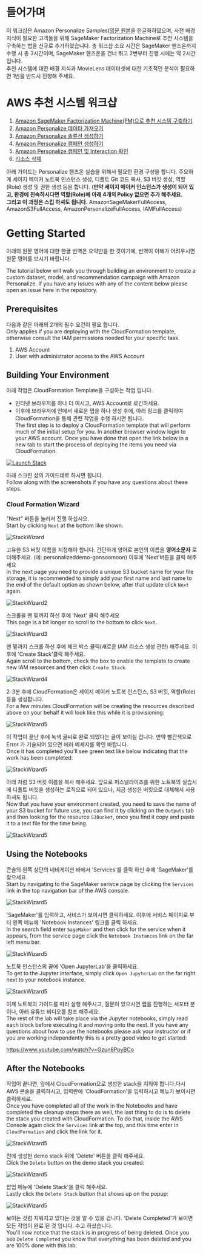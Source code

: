 # 들어가며 

이 워크샵은 Amazon Personalize Samples([영문 원본](https://github.com/aws-samples/amazon-personalize-samples/tree/master/getting_started)을 한글화하였으며, 
사전 배경 지식이 필요한 고객들을 위해 SageMaker Factorization Machine로 추천 시스템을 구축하는 법을 신규로 추가하였습니다. 
총 워크샵 소요 시간은 SageMaker 핸즈온까지 수행 시 총 3시간이며, SageMaker 핸즈온을 건너 뛰고 2번부터 진행 시에는 약 2시간입니다.<br>
추천 시스템에 대한 배경 지식과 MovieLens 데이터셋에 대한 기초적인 분석이 필요하면 1번을 반드시 진행해 주세요.

# AWS 추천 시스템 워크샵

1. [Amazon SageMaker Factorization Machine(FM)으로 추천 시스템 구축하기](0.Recommendation-System-FM-KNN.ipynb)
2. [Amazon Personalize 데이타 가져오기](1.Validating_and_Importing_User_Item_Interaction_Data.ipynb)
3. [Amazon Personalize 솔류션 생성하기](2.Creating_and_Evaluating_Solutions.ipynb)
4. [Amazon Personalize 캠페인 생성하기](3.Deploying_Campaigns.ipynb)
5. [Amazon Personalize 캠페인 및 Interaction 확인](4.View_Campaign_And_Interactions.ipynb)
6. [리소스 삭제](5.Cleanup.ipynb)

아래 가이드는 Personalize 핸즈온 실습을 위해서 필요한 환경 구성을 합니다.
주요하게 세이지 메이커 노트북 인스턴스 생성, 디폴트 Git 코드 복사, S3 버킷 생성, 역할(Role) 생성 및 권한 생성 등을 합니다.
(**만약 세이지 메이커 인스턴스가 생성이 되어 있고, 환경에 친숙하시다면 역할(Role)에 아래 4개의 Policy 없으면 추가 해주세요.<br>
그리고 이 과정은 스킵 하셔도 됩니다.** AmazonSageMakerFullAccess, AmazonS3FullAccess, AmazonPersonalizeFullAccess, IAMFullAccess)<br> 


# Getting Started


아래의 원문 영어에 대한 한글 번역은 요약만을 한 것이기에, 번역이 이해가 어려우시면 원문 영어를 보시기 바랍니다.

The tutorial below will walk you through building an environment to create a custom dataset, model, and recommendation campaign with Amazon Personalize. If you have any issues with any of the content below please open an issue here in the repository.

## Prerequisites

다음과 같은 아래의 2개의 필수 요건이 필요 합니다.<br>
Only applies if you are deploying with the CloudFormation template, otherwise consult the IAM permissions needed for your specific task.

1. AWS Account
2. User with administrator access to the AWS Account


## Building Your Environment

아래 작업은 CloudFormation Template을 구성하는 작업 입니다.<br>
* 인터넷 브라우저를 하나 더 여시고, AWS Account로 로긴하세요.
* 이후에 브라우저에 안에서 새로운 탭을 하나 생성 후에, 아래 링크를 클릭하여 CloudFormation을 통해 관련 작업을 수행 하시면 됩니다.<br>
The first step is to deploy a CloudFormation template that will perform much of the initial setup for you. In another browser window login to your AWS account. Once you have done that open the link below in a new tab to start the process of deploying the items you need via CloudFormation.

[![Launch Stack](https://s3.amazonaws.com/cloudformation-examples/cloudformation-launch-stack.png)](https://console.aws.amazon.com/cloudformation/home#/stacks/new?stackName=PersonalizeDemo&templateURL=https://gonsoomoon-share.s3.us-east-2.amazonaws.com/personalize-yaml/DaekeunPersonalizeDemo.yaml)

아래 스크린 샸의 가이드데로 하시면 됩니다.<br>
Follow along with the screenshots if you have any questions about these steps.

### Cloud Formation Wizard

"Next" 버튼을 눌러서 진행 하십시오.<br>
Start by clicking `Next` at the bottom like shown:

![StackWizard](static/imgs/img1.png)

고유한 S3 버킷 이름을 지정해야 합니다. 간단하게 영어로 본인의 이름을 **영어소문자** 로 더해주세요.
(예: personalizeddemo-gonsoomoon)
이후에 'Next'버튼을 클릭 해주세요 <br>
In the next page you need to provide a unique S3 bucket name for your file storage, it is recommended to simply add your first name and last name to the end of the default option as shown below, after that update click `Next` again.

![StackWizard2](static/imgs/img3.png)

스크롤을 맨 밑까지 하신 후에 'Next' 클릭 해주세요 <br>
This page is a bit longer so scroll to the bottom to click `Next`.

![StackWizard3](static/imgs/img4.png)

맨 밑까지 스크롤 하신 후에 체크 박스 클릭(새로운 IAM 리소스 생성 관련) 해주세요.
이후에 'Create Stack'클릭 해주세요.<br>
Again scroll to the bottom, check the box to enable the template to create new IAM resources and then click `Create Stack`.

![StackWizard4](static/imgs/img5.png)

2-3분 후에 CloudFormation은 세이지 메이커 노트북 인스턴스, S3 버킷, 역할(Role) 등을 생성합니다.<br>
For a few minutes CloudFormation will be creating the resources described above on your behalf it will look like this while it is provisioning:

![StackWizard5](static/imgs/img6.png)

이 작업이 끝난 후에 녹색 글씨로 완료 되었다는 글이 보이실 겁니다. 만약 빨간색으로 Error 가 기술되어 있으면 에러 메세지를 확인 바랍니다.<br>
Once it has completed you'll see green text like below indicating that the work has been completed:

![StackWizard5](static/imgs/img7.png)

아래 처럼 S3 버킷 이름을 복사 해주세요. 앞으로 퍼스널라이즈를 위한 노트북의 실습시에 디폴트 버킷을 생성하는 로직으로 되어 있으나, 
지금 생성한 버킷으로 대체해서 사용하셔도 됩니다.<br>
Now that you have your environment created, you need to save the name of your S3 bucket for future use, you can find it by clicking on the `Outputs` tab and then looking for the resource `S3Bucket`, once you find it copy and paste it to a text file for the time being.

![StackWizard5](static/imgs/img8.png)



## Using the Notebooks

콘솔의 왼쪽 상단의 네비게이션 바에서 'Services'를 클릭 하신 후에 'SageMaker'를 찾으세요.<br>
Start by navigating to the SageMaker serivce page by clicking the `Services` link in the top navigation bar of the AWS console.

![StackWizard5](static/imgs/img9.png)

'SageMaker'를 입력하고, 서비스가 보이시면 클릭하세요. 
이후에 서비스 페이지로 부터 왼쪽 메뉴에 'Notebook Instances' 링크를 클릭 하세요.<br>
In the search field enter `SageMaker` and then click for the service when it appears, from the service page click the `Notebook Instances` link on the far left menu bar.

![StackWizard5](static/imgs/img10.png)

노트북 인스턴스의 끝에 'Open JupyterLab'을 클릭하세요.<br>
To get to the Jupyter interface, simply click `Open JupyterLab` on the far right next to your notebook instance.

![StackWizard5](static/imgs/img11.png)

이제 노트북의 가이드를 따라 실행 해주시고, 질문이 있으시면 랩을 진행하는 서포터 분이나, 아래 유튜브 비디오를 참조 해주세요.<br>
The rest of the lab will take place via the Jupyter notebooks, simply read each block before executing it and moving onto the next. If you have any questions about how to use the notebooks please ask your instructor or if you are working independently this is a pretty good video to get started:

https://www.youtube.com/watch?v=Gzun8PpyBCo

## After the Notebooks
작업이 끝나면, 앞에서 CloudFormation으로 생성한 stack을 지워야 합니다.다시 AWS 콘솔을 클릭하시고, 입력란에 'CloudFormation'을 입력하시고
메뉴가 보이시면 클릭하세료. <br>
Once you have completed all of the work in the Notebooks and have completed the cleanup steps there as well, the last thing to do is to delete the stack you created with CloudFormation. To do that, inside the AWS Console again click the `Services` link at the top, and this time enter in `CloudFormation` and click the link for it.

![StackWizard5](static/imgs/img9.png)

전에 생성한 demo stack 위에 'Delete' 버튼을 클릭 해주세요. <br>
Click the `Delete` button on the demo stack you created:

![StackWizard5](static/imgs/img13.png)

팝업 메뉴에 'Delete Stack'을 클릭 해주세요. <br>
Lastly click the `Delete Stack` button that shows up on the popup:

![StackWizard5](static/imgs/img14.png)

보이는 것럼 지워지고 있다는 것을 알 수 있을 겁니다. 'Delete Completed'가 보이면 모든 작업이 완료 된 것 입니다. 수고 하셨습니다. <br>
You'll now notice that the stack is in progress of being deleted. Once you see `Delete Completed` you know that everything has been deleted and you are 100% done with this lab.



